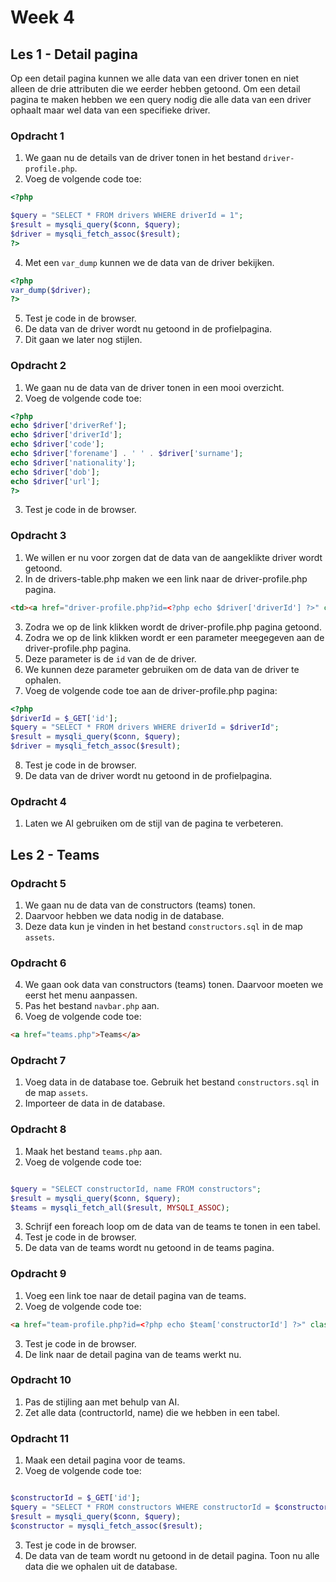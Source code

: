 # Week 4

## Les 1 - Detail pagina

Op een detail pagina kunnen we alle data van een driver tonen en niet alleen de drie attributen die we eerder hebben getoond.
Om een detail pagina te maken hebben we een query nodig die alle data van een driver ophaalt maar wel data van een specifieke driver.

### Opdracht 1
1. We gaan nu de details van de driver tonen in het bestand `driver-profile.php`.
2. Voeg de volgende code toe:
```php
<?php

$query = "SELECT * FROM drivers WHERE driverId = 1";
$result = mysqli_query($conn, $query);
$driver = mysqli_fetch_assoc($result);
?>
```
4. Met een `var_dump` kunnen we de data van de driver bekijken.
```php
<?php
var_dump($driver);
?>
```
5. Test je code in de browser.
6. De data van de driver wordt nu getoond in de profielpagina.
7. Dit gaan we later nog stijlen.

### Opdracht 2
1. We gaan nu de data van de driver tonen in een mooi overzicht.
2. Voeg de volgende code toe:
```php
<?php
echo $driver['driverRef'];
echo $driver['driverId'];
echo $driver['code'];
echo $driver['forename'] . ' ' . $driver['surname'];
echo $driver['nationality'];
echo $driver['dob'];
echo $driver['url'];
?>
```
3. Test je code in de browser.

### Opdracht 3
1. We willen er nu voor zorgen dat de data van de aangeklikte driver wordt getoond.
2. In de drivers-table.php maken we een link naar de driver-profile.php pagina.
```html
<td><a href="driver-profile.php?id=<?php echo $driver['driverId'] ?>" class="text-blue-500 hover:underline">View Profile</a></td>
```

3. Zodra we op de link klikken wordt de driver-profile.php pagina getoond.
4. Zodra we op de link klikken wordt er een parameter meegegeven aan de driver-profile.php pagina.
5. Deze parameter is de `id` van de de driver.
6. We kunnen deze parameter gebruiken om de data van de driver te ophalen.
7. Voeg de volgende code toe aan de driver-profile.php pagina:
```php
<?php
$driverId = $_GET['id'];
$query = "SELECT * FROM drivers WHERE driverId = $driverId";
$result = mysqli_query($conn, $query);
$driver = mysqli_fetch_assoc($result);
```

8. Test je code in de browser.
9. De data van de driver wordt nu getoond in de profielpagina.


### Opdracht 4
1. Laten we AI gebruiken om de stijl van de pagina te verbeteren.

## Les 2 - Teams

### Opdracht 5

1. We gaan nu de data van de constructors (teams) tonen.
2. Daarvoor hebben we data nodig in de database.
3. Deze data kun je vinden in het bestand `constructors.sql` in de map `assets`.

### Opdracht 6

4. We gaan ook data van constructors (teams) tonen. Daarvoor moeten we eerst het menu aanpassen.
5. Pas het bestand `navbar.php` aan.
6. Voeg de volgende code toe:
```html
<a href="teams.php">Teams</a>
```

### Opdracht 7

1. Voeg data in de database toe. Gebruik het bestand `constructors.sql` in de map `assets`.
2. Importeer de data in de database.

### Opdracht 8

1. Maak het bestand `teams.php` aan.
2. Voeg de volgende code toe:
```php

$query = "SELECT constructorId, name FROM constructors";
$result = mysqli_query($conn, $query);
$teams = mysqli_fetch_all($result, MYSQLI_ASSOC);
```
3. Schrijf een foreach loop om de data van de teams te tonen in een tabel.
4. Test je code in de browser.
5. De data van de teams wordt nu getoond in de teams pagina.

### Opdracht 9
1. Voeg een link toe naar de detail pagina van de teams.
2. Voeg de volgende code toe:
```html
<a href="team-profile.php?id=<?php echo $team['constructorId'] ?>" class="text-blue-500 hover:underline">View Profile</a>
```
3. Test je code in de browser.
4. De link naar de detail pagina van de teams werkt nu.

### Opdracht 10
1. Pas de stijling aan met behulp van AI.
2. Zet alle data (contructorId, name) die we hebben in een tabel.

### Opdracht 11
1. Maak een detail pagina voor de teams.
2. Voeg de volgende code toe:
```php

$constructorId = $_GET['id'];
$query = "SELECT * FROM constructors WHERE constructorId = $constructorId";
$result = mysqli_query($conn, $query);
$constructor = mysqli_fetch_assoc($result);
```
3. Test je code in de browser.
4. De data van de team wordt nu getoond in de detail pagina. Toon nu alle data die we ophalen uit de database.







